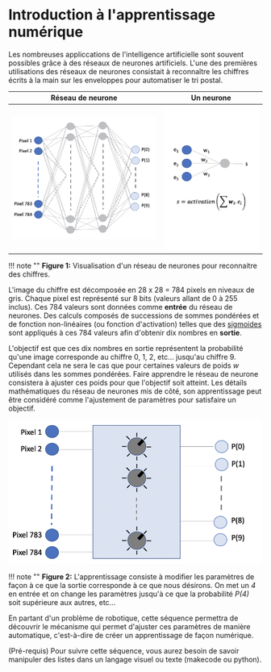 Introduction à l'apprentissage numérique
=====================================

Les nombreuses appliccations de l'intelligence artificielle sont souvent possibles grâce à des réseaux de neurones artificiels. L'une des premières utilisations des réseaux de neurones consistait à reconnaître les chiffres écrits à la main sur les enveloppes pour automatiser le tri postal. 

Réseau de neurone |  Un neurone
:-------------------------:|:-------------------------:
![](intro/ANN.png) | ![](intro/Neuron.png)

!!! note ""
	**Figure 1:** Visualisation d'un réseau de neurones pour reconnaitre des chiffres. 

L'image du chiffre est décomposée en 28 x 28 = 784 pixels en niveaux de gris. Chaque pixel est représenté sur 8 bits (valeurs allant de 0 à 255 inclus). Ces 784 valeurs sont données comme **entrée** du réseau de neurones. Des calculs composés de successions de sommes pondérées et de fonction non-linéaires (ou fonction d'activation) telles que des [sigmoides](https://fr.wikipedia.org/wiki/Sigmo%C3%AFde_(math%C3%A9matiques)) sont appliqués à ces 784 valeurs afin d'obtenir dix nombres en **sortie**. 

L'objectif est que ces dix nombres en sortie représentent la probabilité qu'une image corresponde au chiffre 0, 1, 2, etc... jusqu'au chiffre 9. Cependant cela ne sera le cas que pour certaines valeurs de poids $w$ utilisés dans les sommes pondérées. Faire apprendre le réseau de neurone consistera à ajuster ces poids pour que l'objectif soit atteint. Les détails mathématiques du réseau de neurones mis de côté, son apprentissage peut être considéré comme l'ajustement de paramètres pour satisfaire un objectif.


![](intro/Knobs.png)

!!! note ""
	**Figure 2:** L'apprentissage consiste à modifier les paramètres de façon à ce que la sortie corresponde à ce que nous désirons. On met un *4* en entrée et on change les paramètres jusqu'à ce que la probabilité *P(4)* soit supérieure aux autres, etc... 

En partant d'un problème de robotique, cette séquence permettra de découvrir le mécanisme qui permet d'ajuster ces paramètres de manière automatique, c'est-à-dire de créer un apprentissage de façon numérique.

(Pré-requis) Pour suivre cette séquence, vous aurez besoin de savoir manipuler des listes dans un langage visuel ou texte (makecode ou python). 












